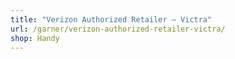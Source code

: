 ```yaml
---
title: "Verizon Authorized Retailer – Victra"
url: /garner/verizon-authorized-retailer-victra/
shop: Handy
---
```

